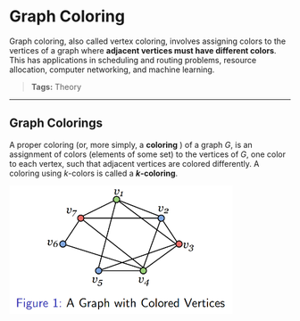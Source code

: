# Graph Coloring

Graph coloring, also called vertex coloring, involves assigning colors to the vertices
of a graph where **adjacent vertices must have different colors**. This has applications in 
scheduling and routing problems, resource allocation, computer networking, and machine learning.

> **Tags:** Theory
  
---

## Graph Colorings

A proper coloring (or, more simply, a **coloring** ) of a graph
_G_, is an assignment of colors (elements of some set) to the vertices of _G_,
one color to each vertex, such that adjacent vertices are colored differently.
A coloring using _k_-colors is called a **_k_-coloring**.

[<img src="../media/article_images/committee_graph.png" width="400"/>](../media/article_images/committee_graph.png)